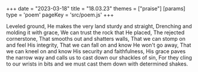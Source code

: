 +++
date = "2023-03-18"
title = "18.03.23"
themes = ["praise"]
[params]
  type = 'poem'
  pageKey = 'src/poem.js'
+++

Leveled ground,
He makes the very land sturdy and straight,
Drenching and molding it with grace,
We can trust the rock that He placed,
The rejected cornerstone,
That smooths out and shatters walls,
That we can stomp on and feel His integrity,
That we can fall on and know He won't go away,
That we can kneel on and know His security and faithfulness,
His grace paves the narrow way and calls us to cast down our shackles of sin,
For they cling to our wrists in bits and we must cast them down with determined shakes.

